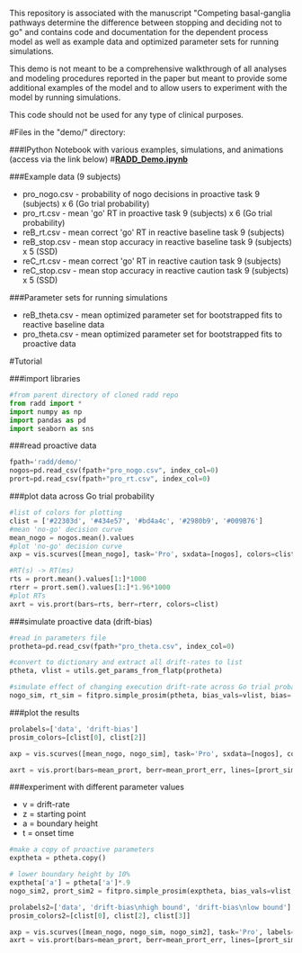 This repository is associated with the manuscript "Competing basal-ganglia pathways determine the difference between stopping and deciding not to go" and contains code and documentation for the dependent process model as well as example data and optimized parameter sets for running simulations.

This demo is not meant to be a comprehensive walkthrough of all analyses and modeling procedures reported in the paper but meant to provide some additional examples of the model and to allow users to experiment with the model by running simulations.

This code should not be used for any type of clinical purposes.


#Files in the "demo/" directory:

###IPython Notebook with various examples, simulations, and animations (access via the link below)
#[**RADD_Demo.ipynb**](http://nbviewer.ipython.org/github/CoAxLab/radd/blob/master/demo/RADD_Demo.ipynb)

###Example data (9 subjects)
* pro_nogo.csv - probability of nogo decisions in proactive task 9 (subjects) x 6 (Go trial probability)
* pro_rt.csv - mean 'go' RT in proactive task 9 (subjects) x 6 (Go trial probability)
* reB_rt.csv - mean correct 'go' RT in reactive baseline task 9 (subjects)
* reB_stop.csv - mean stop accuracy in reactive baseline task 9 (subjects) x 5 (SSD)
* reC_rt.csv - mean correct 'go' RT in reactive caution task 9 (subjects)
* reC_stop.csv - mean stop accuracy in reactive caution task 9 (subjects) x 5 (SSD)


###Parameter sets for running simulations
* reB_theta.csv - mean optimized parameter set for bootstrapped fits to reactive baseline data
* pro_theta.csv - mean optimized parameter set for bootstrapped fits to proactive data


#Tutorial

###import libraries
```python
#from parent directory of cloned radd repo
from radd import *
import numpy as np
import pandas as pd
import seaborn as sns

```
###read proactive data
```python
fpath='radd/demo/'
nogos=pd.read_csv(fpath+"pro_nogo.csv", index_col=0)
prort=pd.read_csv(fpath+"pro_rt.csv", index_col=0)
```

###plot data across Go trial probability
```python
#list of colors for plotting
clist = ['#22303d', '#434e57', '#bd4a4c', '#2980b9', '#009B76']
#mean 'no-go' decision curve
mean_nogo = nogos.mean().values
#plot 'no-go' decision curve
axp = vis.scurves([mean_nogo], task='Pro', sxdata=[nogos], colors=clist)

#RT(s) -> RT(ms)
rts = prort.mean().values[1:]*1000
rterr = prort.sem().values[1:]*1.96*1000
#plot RTs
axrt = vis.prort(bars=rts, berr=rterr, colors=clist)
```

###simulate proactive data (drift-bias)
```python
#read in parameters file
protheta=pd.read_csv(fpath+"pro_theta.csv", index_col=0)

#convert to dictionary and extract all drift-rates to list
ptheta, vlist = utils.get_params_from_flatp(protheta)

#simulate effect of changing execution drift-rate across Go trial probability
nogo_sim, rt_sim = fitpro.simple_prosim(ptheta, bias_vals=vlist, bias='v')
```

###plot the results
```python
prolabels=['data', 'drift-bias']
prosim_colors=[clist[0], clist[2]]

axp = vis.scurves([mean_nogo, nogo_sim], task='Pro', sxdata=[nogos], colors=prosim_colors, labels=prolabels)

axrt = vis.prort(bars=mean_prort, berr=mean_prort_err, lines=[prort_sim], colors=prosim_colors, labels=prolabels)
```

###experiment with different parameter values
* v = drift-rate
* z = starting point
* a = boundary height
* t = onset time

```python
#make a copy of proactive parameters
exptheta = ptheta.copy()

# lower boundary height by 10%
exptheta['a'] = ptheta['a']*.9
nogo_sim2, prort_sim2 = fitpro.simple_prosim(exptheta, bias_vals=vlist, bias='v')

prolabels2=['data', 'drift-bias\nhigh bound', 'drift-bias\nlow bound']
prosim_colors2=[clist[0], clist[2], clist[3]]

axp = vis.scurves([mean_nogo, nogo_sim, nogo_sim2], task='Pro', labels=prolabels2, colors=prosim_colors2)
axrt = vis.prort(bars=mean_prort, berr=mean_prort_err, lines=[prort_sim, prort_sim2], labels=prolabels2, colors=prosim_colors2)
```
